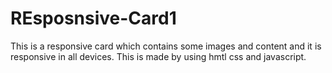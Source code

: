 # REsposnsive-Card1
This is a responsive card which contains some images and content and it is responsive in all devices. This is made by using hmtl css and javascript.
